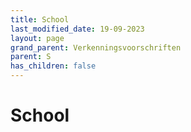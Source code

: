 ```yaml
---
title: School
last_modified_date: 19-09-2023
layout: page
grand_parent: Verkenningsvoorschriften
parent: S
has_children: false
---
```


School
======

